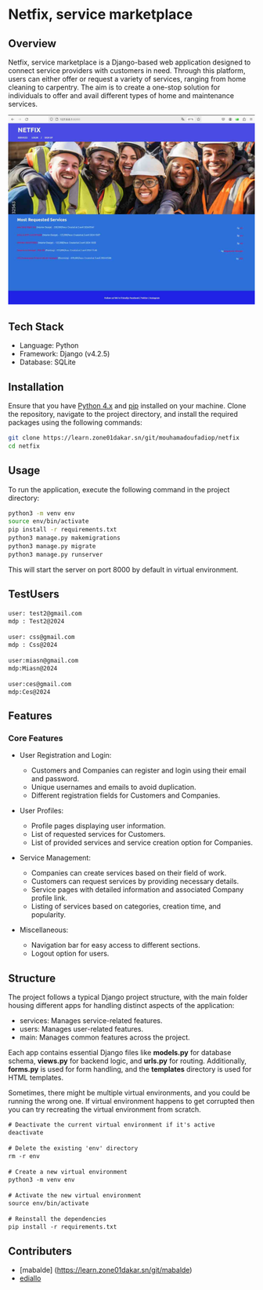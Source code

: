 # Netfix, service marketplace

## Overview

Netfix, service marketplace is a Django-based web application designed to connect service providers with customers in need. Through this platform, users can either offer or request a variety of services, ranging from home cleaning to carpentry. The aim is to create a one-stop solution for individuals to offer and avail different types of home and maintenance services.

![netfix](/img/image2.jpg)

## Tech Stack

- Language: Python
- Framework: Django (v4.2.5)
- Database: SQLite

## Installation

Ensure that you have [Python 4.x](https://www.python.org/downloads/) and [pip](https://pip.pypa.io/en/stable/installation/) installed on your machine. Clone the repository, navigate to the project directory, and install the required packages using the following commands:

```bash
git clone https://learn.zone01dakar.sn/git/mouhamadoufadiop/netfix
cd netfix
```

## Usage

To run the application, execute the following command in the project directory:

```bash
python3 -m venv env 
source env/bin/activate
pip install -r requirements.txt
python3 manage.py makemigrations
python3 manage.py migrate
python3 manage.py runserver
```

This will start the server on port 8000 by default in virtual environment.
## TestUsers
```
user: test2@gmail.com
mdp : Test2@2024

user: css@gmail.com
mdp : Css@2024

user:miasn@gmail.com
mdp:Miasn@2024

user:ces@gmail.com
mdp:Ces@2024
```

## Features

### Core Features

- User Registration and Login:
  - Customers and Companies can register and login using their email and password.
  - Unique usernames and emails to avoid duplication.
  - Different registration fields for Customers and Companies.

- User Profiles:
  - Profile pages displaying user information.
  - List of requested services for Customers.
  - List of provided services and service creation option for Companies.

- Service Management:
  - Companies can create services based on their field of work.
  - Customers can request services by providing necessary details.
  - Service pages with detailed information and associated Company profile link.
  - Listing of services based on categories, creation time, and popularity.

- Miscellaneous:
  - Navigation bar for easy access to different sections.
  - Logout option for users.

## Structure

The project follows a typical Django project structure, with the main folder housing different apps for handling distinct aspects of the application:

- services: Manages service-related features.
- users: Manages user-related features.
- main: Manages common features across the project.

Each app contains essential Django files like **models.py** for database schema, **views.py** for backend logic, and **urls.py** for routing. Additionally, **forms.py** is used for form handling, and the **templates** directory is used for HTML templates.

Sometimes, there might be multiple virtual environments, and you could be running the wrong one. If virtual environment happens to get corrupted then you can try recreating the virtual environment from scratch.

```
# Deactivate the current virtual environment if it's active
deactivate

# Delete the existing 'env' directory
rm -r env

# Create a new virtual environment
python3 -m venv env

# Activate the new virtual environment
source env/bin/activate

# Reinstall the dependencies
pip install -r requirements.txt

```
## Contributers
- [mabalde] (https://learn.zone01dakar.sn/git/mabalde)
- [ediallo](https://learn.zone01dakar.sn/git/ediallo) 
